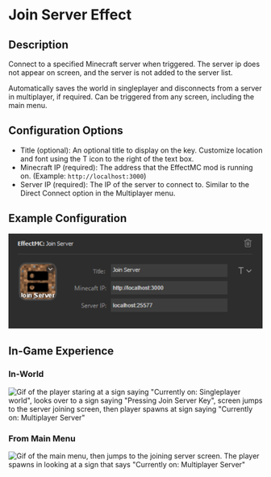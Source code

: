 # Join Server Effect

## Description
Connect to a specified Minecraft server when triggered. The server ip does not appear on screen, and the server is not added to the server list.

Automatically saves the world in singleplayer and disconnects from a server in multiplayer, if required. Can be triggered from any screen, including the main menu.

## Configuration Options

- Title (optional): An optional title to display on the key. Customize location and font using the T icon to the right of the text box.
- Minecraft IP (required): The address that the EffectMC mod is running on. (Example: `http://localhost:3000`)
- Server IP (required): The IP of the server to connect to. Similar to the Direct Connect option in the Multiplayer menu.

## Example Configuration

![Screenshot of Elgato Stream Deck software with a title, Minecraft IP, and Server IP set for the Join Server action](img/join-server-config-example.png)

## In-Game Experience

### In-World

![Gif of the player staring at a sign saying "Currently on: Singleplayer world", looks over to a sign saying "Pressing Join Server Key", screen jumps to the server joining screen, then player spawns at sign saying "Currently on: Multiplayer Server"](img/join-server-in-world.gif)

### From Main Menu

![Gif of the main menu, then jumps to the joining server screen. The player spawns in looking at a sign that says "Currently on: Multiplayer Server"](img/join-server-main-menu.gif)